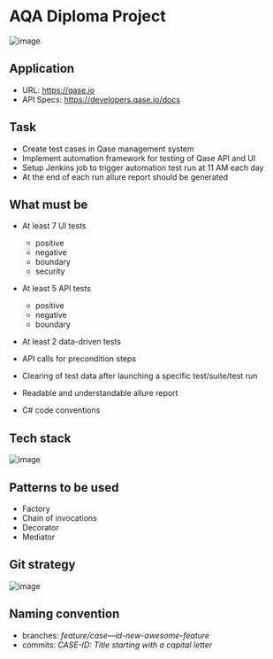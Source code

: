 # AQA Diploma Project

![image](https://user-images.githubusercontent.com/98875282/170436759-51bddf41-feac-4bcb-9585-7947e4cc7386.png)

## Application

* URL: https://qase.io
* API Specs: https://developers.qase.io/docs

## Task

* Create test cases in Qase management system
* Implement automation framework for testing of Qase API and UI
* Setup Jenkins job to trigger automation test run at 11 AM each day
* At the end of each run allure report should be generated

## What must be

* At least 7 UI tests
    * positive
    * negative
    * boundary
    * security

* At least 5 API tests
    * positive
    * negative
    * boundary

* At least 2 data-driven tests
* API calls for precondition steps
* Clearing of test data after launching a specific test/suite/test run
* Readable and understandable allure report
* C# code conventions

## Tech stack

![image](https://user-images.githubusercontent.com/98875282/170439732-e4a5b43f-6c0f-459d-94fb-c0e762d0efc9.png)

## Patterns to be used

* Factory
* Chain of invocations
* Decorator
* Mediator

## Git strategy 

![image](https://user-images.githubusercontent.com/98875282/170439985-b04fdb49-41c6-42dc-ae5b-6160d553162a.png)

## Naming convention 

* branches: *feature/case—id-new-awesome-feature*
* commits: *CASE-ID: Title starting with a capital letter*
